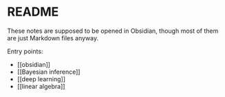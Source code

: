 # README

These notes are supposed to be opened in Obsidian, though most of them are just Markdown files anyway.

Entry points:
- [[obsidian]]
- [[Bayesian inference]]
- [[deep learning]]
- [[linear algebra]]